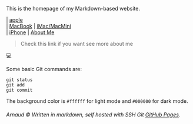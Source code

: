 This is the homepage of my Markdown-based website.



| [apple](https://www.apple.com/fr)  
| [MacBook](#MacBook)
| [iMac/MacMini](#iMac/MacMini)  
| [iPhone](#iPhone)
| [About Me](aboutme.md)

>Check this link if you want see more about me

💻

Some basic Git commands are:

```
git status
git add
git commit
```
The background color is `#ffffff` for light mode and `#000000` for dark mode.

###### Arnaud ©  Written in markdown, self hosted with SSH Git [GitHub Pages](https://pages.github.com/).
